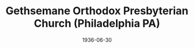 ---
date: &id001 1936-06-30
end_date: null
location:
  address: 2510 South 65th Street
  city: Philadelphia
  state: PA
minister:
- end: 1937-01-01
  name: R. Moody Holmes
  start: 1936-01-01
  type: Pastor
- end: 1940-01-01
  name: John Galbraith
  start: 1937-01-01
  type: Pastor
- end: 1947-01-01
  name: Samuel Allen
  start: 1940-01-01
  type: Pastor
- end: 1956-01-01
  name: Lester Bachman
  start: 1950-01-01
  type: Pastor
- end: 1960-01-01
  name: William McDowell
  start: 1957-01-01
  type: Pastor
- end: 1949-01-01
  name: Thayer Westlake
  start: 1948-01-01
  type: Supply Pastor
ministers:
- R. Moody Holmes
- John Galbraith
- Samuel Allen
- Lester Bachman
- William McDowell
- Thayer Westlake
name: Gethsemane Orthodox Presbyterian Church
names:
- end: 1967-06-08
  name: Gethsemane Orthodox Presbyterian Church
  start: 1936-06-30
origination_date: *id001
raw_data: "PA Philadelphia\nGethsemane Orthodox Presbyterian Church  (June 30, 1936\u2013\
  June 8, 1967)\n2510 South 65th Street\nPastors: R. Moody Holmes, 1936\u201337\n\
  John Galbraith, 1937\u201340\nSamuel Allen, 1940\u201347\nLester Bachman, 1950\u2013\
  56\nWilliam McDowell, 1957\u201360\nSupply: Thayer Westlake, 1948\u201349"
received_from: null
states:
- PA
status:
  active: false
  end_date: 1967-06-08
  reason: null
  received_from: null
  withdrawal_to: null
title: Gethsemane Orthodox Presbyterian Church (Philadelphia PA)
year_established:
- 1936

---